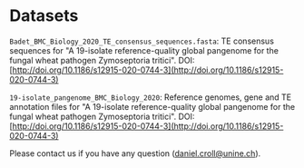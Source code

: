 # Datasets

`Badet_BMC_Biology_2020_TE_consensus_sequences.fasta`: TE consensus sequences for "A 19-isolate reference-quality global pangenome for the fungal wheat pathogen Zymoseptoria tritici". DOI: [http://doi.org/10.1186/s12915-020-0744-3](http://doi.org/10.1186/s12915-020-0744-3)

`19-isolate_pangenome_BMC_Biology_2020`: Reference genomes, gene and TE annotation files for "A 19-isolate reference-quality global pangenome for the fungal wheat pathogen Zymoseptoria tritici". DOI: [http://doi.org/10.1186/s12915-020-0744-3](http://doi.org/10.1186/s12915-020-0744-3)

Please contact us if you have any question (daniel.croll@unine.ch).